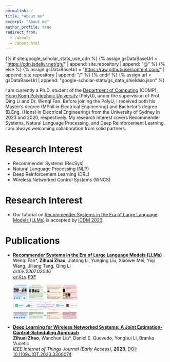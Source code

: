 ```yaml
---
permalink: /
title: "About me"
excerpt: "About me"
author_profile: true
redirect_from: 
  - /about/
  - /about.html
---
```

{% if site.google_scholar_stats_use_cdn %}
{% assign gsDataBaseUrl = "https://cdn.jsdelivr.net/gh/" | append: site.repository | append: "@" %}
{% else %}
{% assign gsDataBaseUrl = "https://raw.githubusercontent.com/" | append: site.repository | append: "/" %}
{% endif %}
{% assign url = gsDataBaseUrl | append: "google-scholar-stats/gs_data_shieldsio.json" %}

I am currently a Ph.D. student of the [Department of Computing](https://www.polyu.edu.hk/comp/) (COMP), [Hong Kong Polytechnic University](https://www.polyu.edu.hk/) (PolyU), under the supervision of Prof. Qing Li and Dr. Wenqi Fan. Before joining the PolyU, I received both his Master’s degree (MPhil in Electrical Engineering) and Bachelor’s degree (B.Eng. (Hons) in Electrical Engineering) from the University of Sydney in 2023 and 2020, respectively. My research interest covers Recommender Systems, Natural Language Processing, and Deep Reinforcement Learning. I am always welcoming collaboration from solid partners.

Research Interest
======
+ Recommender Systems (RecSys)
+ Natural Language Processing (NLP)
+ Deep Reinforcement Learning (DRL)
+ Wireless Networked Control Systems (WNCS)

Research Interest
======
+ Our tutorial on [Recommender Systems in the Era of Large Language Models (LLMs)](https://arxiv.org/abs/2307.02046) is accepted by [ICDM 2023](https://www.cloud-conf.net/icdm2023/).
   
Publications
======
+ [**Recommender Systems in the Era of Large Language Models (LLMs)**](https://arxiv.org/abs/2307.02046)
  <br> Wenqi Fan\*, **Zihuai Zhao**, Jiatong Li, Yunqing Liu, Xiaowei Mei, Yiqi Wang, Jiliang Tang, Qing Li
  <br> _arXiv:2307.02046_
  <br> <kbd><a href="https://arxiv.org/abs/2307.02046">arXiv</a></kbd> <kbd><a href="/files/2023_LLM_GPT_Rec_Survey_v2_0.pdf">PDF</a></kbd>
  <p style="margin-top: 5px;"><img src="/images/LLMs_tasks.png"  width="200"/></p>

+ [**Deep Learning for Wireless Networked Systems: A Joint Estimation-Control-Scheduling Approach**](https://ieeexplore.ieee.org/document/10197647)
  <br> **Zihuai Zhao**, Wanchun Liu\*, Daniel E. Quevedo, Yonghui Li, Branka Vucetic
  <br> _IEEE Internet of Things Journal (Early Access)_, **2023**, [DOI: 10.1109/JIOT.2023.3300074](https://ieeexplore.ieee.org/document/10197647)
